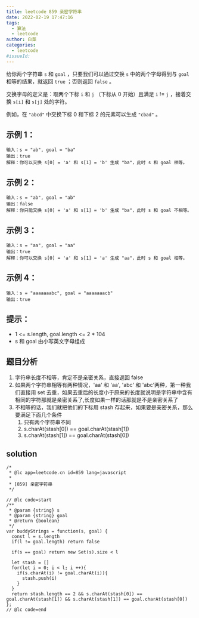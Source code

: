 ```yaml
---
title: leetcode 859 亲密字符串
date: 2022-02-19 17:47:16
tags:
  - 算法
  - leetcode
author: 白菜
categories:
  - leetcode
#issueId:
---
```


给你两个字符串 `s` 和 `goal` ，只要我们可以通过交换 `s` 中的两个字母得到与 `goal` 相等的结果，就返回 `true` ；否则返回 `false` 。

交换字母的定义是：取两个下标 `i` 和 `j` （下标从 0 开始）且满足 `i` != `j` ，接着交换 `s[i]` 和 `s[j]` 处的字符。

例如，在 `"abcd"` 中交换下标 0 和下标 2 的元素可以生成 `"cbad"` 。

## 示例 1：

```
输入：s = "ab", goal = "ba"
输出：true
解释：你可以交换 s[0] = 'a' 和 s[1] = 'b' 生成 "ba"，此时 s 和 goal 相等。
```

## 示例 2：

```
输入：s = "ab", goal = "ab"
输出：false
解释：你只能交换 s[0] = 'a' 和 s[1] = 'b' 生成 "ba"，此时 s 和 goal 不相等。
```

## 示例 3：

```
输入：s = "aa", goal = "aa"
输出：true
解释：你可以交换 s[0] = 'a' 和 s[1] = 'a' 生成 "aa"，此时 s 和 goal 相等。
```

## 示例 4：

```
输入：s = "aaaaaaabc", goal = "aaaaaaacb"
输出：true
```

## 提示：

- 1 <= s.length, goal.length <= 2 \* 104
- s 和 goal 由小写英文字母组成

## 题目分析

1. 字符串长度不相等，肯定不是亲密关系，直接返回 false
2. 如果两个字符串相等有两种情况，'aa' 和 'aa', 'abc' 和 'abc'两种，第一种我们直接用 set 去重，如果去重后的长度小于原来的长度就说明是字符串中含有相同的字符那就是亲密关系了,长度如果一样的话那就是不是亲密关系了
3. 不相等的话，我们就把他们的下标用 stash 存起来，如果要是亲密关系，那么要满足下面几个条件
   1. 只有两个字符串不同
   2. s.charAt(stash[0]) == goal.charAt(stash[1])
   3. s.charAt(stash[1]) == goal.charAt(stash[0])

## solution

```
/*
 * @lc app=leetcode.cn id=859 lang=javascript
 *
 * [859] 亲密字符串
 */

// @lc code=start
/**
 * @param {string} s
 * @param {string} goal
 * @return {boolean}
 */
var buddyStrings = function(s, goal) {
  const l = s.length
  if(l != goal.length) return false

  if(s == goal) return new Set(s).size < l

  let stash = []
  for(let i = 0; i < l; i ++){
    if(s.charAt(i) != goal.charAt(i)){
      stash.push(i)
    }
  }
  return stash.length == 2 && s.charAt(stash[0]) == goal.charAt(stash[1]) && s.charAt(stash[1]) == goal.charAt(stash[0])
};
// @lc code=end

```

